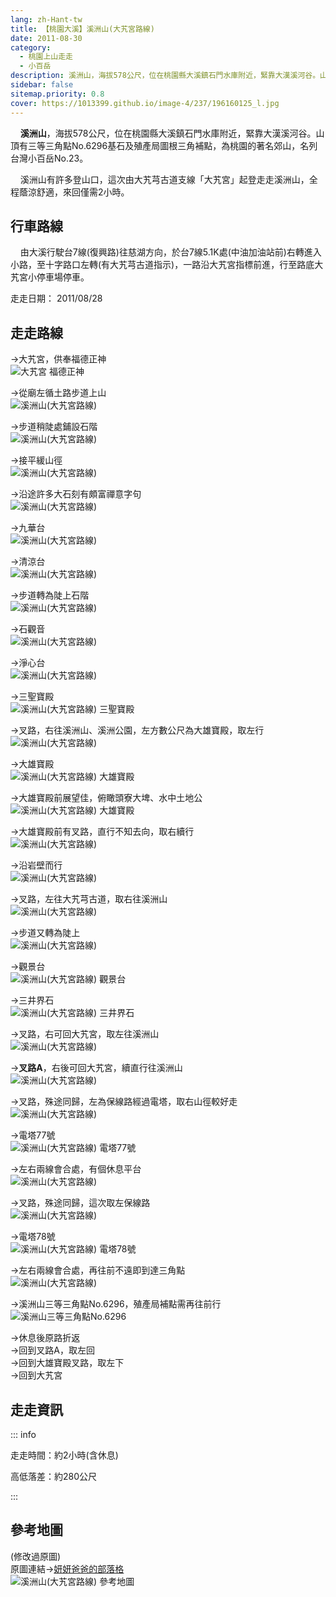 ```yaml
---
lang: zh-Hant-tw
title: 【桃園大溪】溪洲山(大艽宮路線)
date: 2011-08-30
category: 
  - 桃園上山走走
  - 小百岳
description: 溪洲山，海拔578公尺，位在桃園縣大溪鎮石門水庫附近，緊靠大漢溪河谷。山頂有三等三角點No.6296基石及殖產局圖根三角補點，為桃園的著名郊山，名列台灣小百岳No.23。 溪洲山有許多登山口，這次由大艽芎古道支線「大艽宮」起登走走溪洲山，全程蔭涼舒適，來回僅需2小時。
sidebar: false
sitemap.priority: 0.8
cover: https://1013399.github.io/image-4/237/196160125_l.jpg
---
```


    **溪洲山**，海拔578公尺，位在桃園縣大溪鎮石門水庫附近，緊靠大漢溪河谷。山頂有三等三角點No.6296基石及殖產局圖根三角補點，為桃園的著名郊山，名列台灣小百岳No.23。  

    溪洲山有許多登山口，這次由大艽芎古道支線「大艽宮」起登走走溪洲山，全程蔭涼舒適，來回僅需2小時。

<!-- more -->

## 行車路線
    由大溪行駛台7線(復興路)往慈湖方向，於台7線5.1K處(中油加油站前)右轉進入小路，至十字路口左轉(有大艽芎古道指示)，一路沿大艽宮指標前進，行至路底大艽宮小停車場停車。

走走日期： 2011/08/28

## 走走路線
→大艽宮，供奉福德正神  
![大艽宮 福德正神](https://1013399.github.io/image-4/237/196160035_l.jpg)

→從廟左循土路步道上山  
![溪洲山(大艽宮路線)](https://1013399.github.io/image-4/237/196160049_l.jpg)

→步道稍陡處鋪設石階  
![溪洲山(大艽宮路線)](https://1013399.github.io/image-4/237/196160056_l.jpg)

→接平緩山徑  
![溪洲山(大艽宮路線)](https://1013399.github.io/image-4/237/196160427_l.jpg)

→沿途許多大石刻有頗富禪意字句  
![溪洲山(大艽宮路線)](https://1013399.github.io/image-4/237/196160061_l.jpg)

→九華台  
![溪洲山(大艽宮路線)](https://1013399.github.io/image-4/237/196160069_l.jpg)

→清涼台  
![溪洲山(大艽宮路線)](https://1013399.github.io/image-4/237/196160071_l.jpg)

→步道轉為陡上石階  
![溪洲山(大艽宮路線)](https://1013399.github.io/image-4/237/196160076_l.jpg)

→石觀音  
![溪洲山(大艽宮路線)](https://1013399.github.io/image-4/237/196160080_l.jpg)

→淨心台  
![溪洲山(大艽宮路線)](https://1013399.github.io/image-4/237/196160085_l.jpg)

→三聖寶殿  
![溪洲山(大艽宮路線) 三聖寶殿](https://1013399.github.io/image-4/237/196160089_l.jpg)

→叉路，右往溪洲山、溪洲公園，左方數公尺為大雄寶殿，取左行  
![溪洲山(大艽宮路線)](https://1013399.github.io/image-4/237/196160098_l.jpg)

→大雄寶殿  
![溪洲山(大艽宮路線) 大雄寶殿](https://1013399.github.io/image-4/237/196160105_l.jpg)

→大雄寶殿前展望佳，俯瞰頭寮大埤、水中土地公  
![溪洲山(大艽宮路線) 大雄寶殿](https://1013399.github.io/image-4/237/196160125_l.jpg)

→大雄寶殿前有叉路，直行不知去向，取右續行  
![溪洲山(大艽宮路線)](https://1013399.github.io/image-4/237/196160121_l.jpg)

→沿岩壁而行  
![溪洲山(大艽宮路線)](https://1013399.github.io/image-4/237/196160132_l.jpg)

→叉路，左往大艽芎古道，取右往溪洲山  
![溪洲山(大艽宮路線)](https://1013399.github.io/image-4/237/196160134_l.jpg)

→步道又轉為陡上  
![溪洲山(大艽宮路線)](https://1013399.github.io/image-4/237/196160140_l.jpg)

→觀景台  
![溪洲山(大艽宮路線) 觀景台](https://1013399.github.io/image-4/237/196160146_l.jpg)

→三井界石  
![溪洲山(大艽宮路線) 三井界石](https://1013399.github.io/image-4/237/196160422_l.jpg)

→叉路，右可回大艽宮，取左往溪洲山  
![溪洲山(大艽宮路線)](https://1013399.github.io/image-4/237/196160155_l.jpg)

→**叉路A**，右後可回大艽宮，續直行往溪洲山  
![溪洲山(大艽宮路線)](https://1013399.github.io/image-4/237/196160160_l.jpg)

→叉路，殊途同歸，左為保線路經過電塔，取右山徑較好走  
![溪洲山(大艽宮路線)](https://1013399.github.io/image-4/237/196160165_l.jpg)

→電塔77號  
![溪洲山(大艽宮路線) 電塔77號](https://1013399.github.io/image-4/237/196160178_l.jpg)

→左右兩線會合處，有個休息平台  
![溪洲山(大艽宮路線)](https://1013399.github.io/image-4/237/196160193_l.jpg)

→叉路，殊途同歸，這次取左保線路  
![溪洲山(大艽宮路線)](https://1013399.github.io/image-4/237/196160211_l.jpg)

→電塔78號  
![溪洲山(大艽宮路線) 電塔78號](https://1013399.github.io/image-4/237/196160222_l.jpg)

→左右兩線會合處，再往前不遠即到達三角點  
![溪洲山(大艽宮路線)](https://1013399.github.io/image-4/237/196160226_l.jpg)

→溪洲山三等三角點No.6296，殖產局補點需再往前行  
![溪洲山三等三角點No.6296](https://1013399.github.io/image-4/237/196160246_l.jpg)

→休息後原路折返  
→回到叉路A，取左回  
→回到大雄寶殿叉路，取左下  
→回到大艽宮

## 走走資訊

::: info

走走時間：約2小時(含休息)

高低落差：約280公尺

:::

## 參考地圖
(修改過原圖)  
原圖連結→[妍妍爸爸的部落格](http://tw.myblog.yahoo.com/jw!orLHhFaCGB6NN.k_3d5JuduSRX0C6GVfSNY-/article?mid=7625)  
![溪洲山(大艽宮路線) 參考地圖](https://1013399.github.io/image-4/237/196228777_l.jpg)
